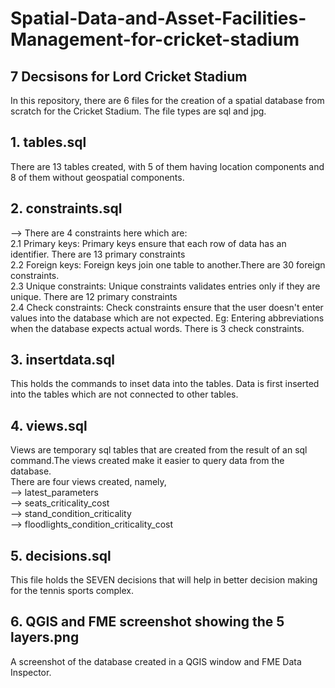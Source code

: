 # Spatial-Data-and-Asset-Facilities-Management-for-cricket-stadium

## 7 Decsisons for Lord Cricket Stadium

In this repository, there are 6 files for the creation of a spatial database from scratch for the Cricket Stadium. The file types are sql and jpg.

## 1. tables.sql
There are 13 tables created, with 5 of them having location components and 8 of them without geospatial components. 

## 2. constraints.sql
--> There are 4 constraints here which are: <br> 
    2.1 Primary keys: Primary keys ensure that each row of data has an identifier. There are 13 primary constraints <br>
    2.2 Foreign keys: Foreign keys join one table to another.There are 30 foreign constraints. <br>
    2.3 Unique constraints: Unique constraints validates entries only if they are unique. There are 12 primary constraints <br>
    2.4 Check constraints: Check constraints ensure that the user doesn't enter values into the database which are not expected. Eg: Entering abbreviations when        the database expects actual words. There is 3 check constraints. <br>
     
## 3. insertdata.sql
This holds the commands to inset data into the tables.
Data is first inserted into the tables which are not connected to other tables.

## 4. views.sql
Views are temporary sql tables that are created from the result of an sql command.The views created make it easier to query data from the database. <br>
There are four views created, namely, <br>
--> latest_parameters <br>
--> seats_criticality_cost <br>
--> stand_condition_criticality <br>
--> floodlights_condition_criticality_cost <br>

## 5. decisions.sql
This file holds the SEVEN decisions that will help in better decision making for the tennis sports complex.

## 6. QGIS and FME screenshot showing the 5 layers.png
A screenshot of the database created in a QGIS window and FME Data Inspector. 




